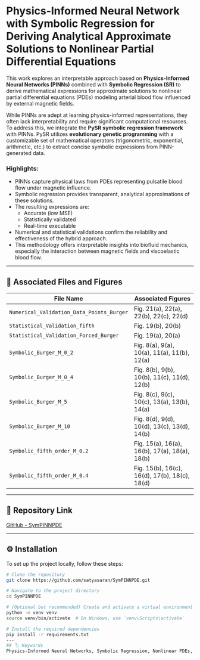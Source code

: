 # Physics-Informed Neural Network with Symbolic Regression for Deriving Analytical Approximate Solutions to Nonlinear Partial Differential Equations

This work explores an interpretable approach based on **Physics-Informed Neural Networks (PINNs)** combined with **Symbolic Regression (SR)** to derive mathematical expressions for approximate solutions to nonlinear partial differential equations (PDEs) modeling arterial blood flow influenced by external magnetic fields.

While PINNs are adept at learning physics-informed representations, they often lack interpretability and require significant computational resources. To address this, we integrate the **PySR symbolic regression framework** with PINNs. PySR utilizes **evolutionary genetic programming** with a customizable set of mathematical operators (trigonometric, exponential, arithmetic, etc.) to extract concise symbolic expressions from PINN-generated data.

### Highlights:
- PINNs capture physical laws from PDEs representing pulsatile blood flow under magnetic influence.
- Symbolic regression provides transparent, analytical approximations of these solutions.
- The resulting expressions are:
  - Accurate (low MSE)
  - Statistically validated
  - Real-time executable
- Numerical and statistical validations confirm the reliability and effectiveness of the hybrid approach.
- This methodology offers interpretable insights into biofluid mechanics, especially the interaction between magnetic fields and viscoelastic blood flow.

---

## 📁 Associated Files and Figures

| **File Name**                                | **Associated Figures**                        |
|---------------------------------------------|----------------------------------------------|
| `Numerical_Validation_Data_Points_Burger`   | Fig. 21(a), 22(a), 22(b), 22(c), 22(d)        |
| `Statistical_Validation_fifth`              | Fig. 19(b), 20(b)                             |
| `Statistical_Validation_Forced_Burger`      | Fig. 19(a), 20(a)                             |
| `Symbolic_Burger_M_0_2`                     | Fig. 8(a), 9(a), 10(a), 11(a), 11(b), 12(a)   |
| `Symbolic_Burger_M_0_4`                     | Fig. 8(b), 9(b), 10(b), 11(c), 11(d), 12(b)   |
| `Symbolic_Burger_M_5`                       | Fig. 8(c), 9(c), 10(c), 13(a), 13(b), 14(a)   |
| `Symbolic_Burger_M_10`                      | Fig. 8(d), 9(d), 10(d), 13(c), 13(d), 14(b)   |
| `Symbolic_fifth_order_M_0.2`                | Fig. 15(a), 16(a), 16(b), 17(a), 18(a), 18(b) |
| `Symbolic_fifth_order_M_0.4`                | Fig. 15(b), 16(c), 16(d), 17(b), 18(c), 18(d) |

---

## 🔗 Repository Link
[GitHub - SymPINNPDE](https://github.com/satyasaran/SymPINNPDE)

---

## ⚙️ Installation

To set up the project locally, follow these steps:

```bash
# Clone the repository
git clone https://github.com/satyasaran/SymPINNPDE.git

# Navigate to the project directory
cd SymPINNPDE

# (Optional but recommended) Create and activate a virtual environment
python -m venv venv
source venv/bin/activate  # On Windows, use `venv\Scripts\activate`

# Install the required dependencies
pip install -r requirements.txt
---
## 🏷️ Keywords
Physics-Informed Neural Networks, Symbolic Regression, Nonlinear PDEs, Arterial Blood Flow, Magnetic Fields, PySR, Biofluid Mechanics, Analytical Approximation
